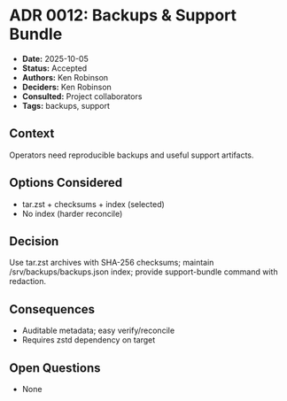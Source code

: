 # ADR 0012: Backups & Support Bundle

- **Date:** 2025-10-05
- **Status:** Accepted
- **Authors:** Ken Robinson
- **Deciders:** Ken Robinson
- **Consulted:** Project collaborators
- **Tags:** backups, support

## Context
Operators need reproducible backups and useful support artifacts.

## Options Considered
- tar.zst + checksums + index (selected)
- No index (harder reconcile)

## Decision
Use tar.zst archives with SHA-256 checksums; maintain /srv/backups/backups.json index; provide support-bundle command with redaction.

## Consequences
- Auditable metadata; easy verify/reconcile
- Requires zstd dependency on target

## Open Questions
- None
